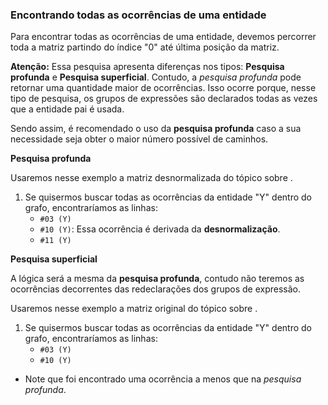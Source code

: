 ### Encontrando todas as ocorrências de uma entidade <header-set anchor-name="search-find-occurrences"/>

Para encontrar todas as ocorrências de uma entidade, devemos percorrer toda a matriz partindo do índice "0" até última posição da matriz.

**Atenção:** Essa pesquisa apresenta diferenças nos tipos: **Pesquisa profunda** e **Pesquisa superficial**. Contudo, a _pesquisa profunda_ pode retornar uma quantidade maior de ocorrências. Isso ocorre porque, nesse tipo de pesquisa, os grupos de expressões são declarados todas as vezes que a entidade pai é usada.

Sendo assim, é recomendado o uso da **pesquisa profunda** caso a sua necessidade seja obter o maior número possível de caminhos.

**Pesquisa profunda**

Usaremos nesse exemplo a <anchor-get name="sample-matrix-desnormalizated">matriz desnormalizada</anchor-get> do tópico sobre <anchor-get name="search-deep" />.

1. Se quisermos buscar todas as ocorrências da entidade "Y" dentro do grafo, encontraríamos as linhas:
    * `#03 (Y)`
    * `#10 (Y)`: Essa ocorrência é derivada da **desnormalização**.
    * `#11 (Y)`

**Pesquisa superficial**

A lógica será a mesma da **pesquisa profunda**, contudo não teremos as ocorrências decorrentes das redeclarações dos grupos de expressão.

Usaremos nesse exemplo a <anchor-get name="sample-matrix">matriz original</anchor-get> do tópico sobre <anchor-get name="search-matrix-of-information" />.

1. Se quisermos buscar todas as ocorrências da entidade "Y" dentro do grafo, encontraríamos as linhas:
    * `#03 (Y)`
    * `#10 (Y)`

* Note que foi encontrado uma ocorrência a menos que na _pesquisa profunda_.